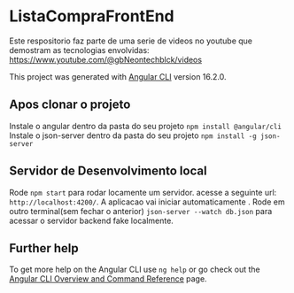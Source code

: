 # ListaCompraFrontEnd
Este respositorio faz parte de uma serie de videos no youtube que demostram as tecnologias envolvidas:
https://www.youtube.com/@gbNeontechblck/videos

This project was generated with [Angular CLI](https://github.com/angular/angular-cli) version 16.2.0.

## Apos clonar o projeto
Instale o angular dentro da pasta do seu projeto `npm install @angular/cli`
Instale o json-server dentro da pasta do seu projeto `npm install -g json-server`

## Servidor de Desenvolvimento local

Rode `npm start` para rodar locamente um servidor. acesse a seguinte url: `http://localhost:4200/`. A aplicacao vai iniciar automaticamente .
Rode em outro terminal(sem fechar o anterior) `json-server --watch db.json` para acessar o servidor backend fake localmente.


## Further help

To get more help on the Angular CLI use `ng help` or go check out the [Angular CLI Overview and Command Reference](https://angular.io/cli) page.

